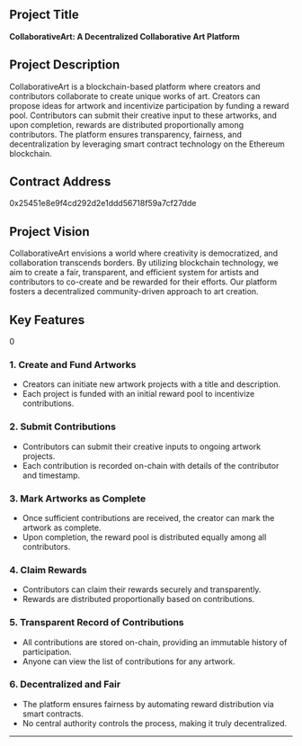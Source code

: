 ## Project Title
**CollaborativeArt: A Decentralized Collaborative Art Platform**

## Project Description
CollaborativeArt is a blockchain-based platform where creators and contributors collaborate to create unique works of art. Creators can propose ideas for artwork and incentivize participation by funding a reward pool. Contributors can submit their creative input to these artworks, and upon completion, rewards are distributed proportionally among contributors. The platform ensures transparency, fairness, and decentralization by leveraging smart contract technology on the Ethereum blockchain.

## Contract Address
0x25451e8e9f4cd292d2e1ddd56718f59a7cf27dde

## Project Vision
CollaborativeArt envisions a world where creativity is democratized, and collaboration transcends borders. By utilizing blockchain technology, we aim to create a fair, transparent, and efficient system for artists and contributors to co-create and be rewarded for their efforts. Our platform fosters a decentralized community-driven approach to art creation.

## Key Features
0
### 1. Create and Fund Artworks
- Creators can initiate new artwork projects with a title and description.
- Each project is funded with an initial reward pool to incentivize contributions.

### 2. Submit Contributions
- Contributors can submit their creative inputs to ongoing artwork projects.
- Each contribution is recorded on-chain with details of the contributor and timestamp.

### 3. Mark Artworks as Complete
- Once sufficient contributions are received, the creator can mark the artwork as complete.
- Upon completion, the reward pool is distributed equally among all contributors.

### 4. Claim Rewards
- Contributors can claim their rewards securely and transparently.
- Rewards are distributed proportionally based on contributions.

### 5. Transparent Record of Contributions
- All contributions are stored on-chain, providing an immutable history of participation.
- Anyone can view the list of contributions for any artwork.

### 6. Decentralized and Fair
- The platform ensures fairness by automating reward distribution via smart contracts.
- No central authority controls the process, making it truly decentralized.

---
